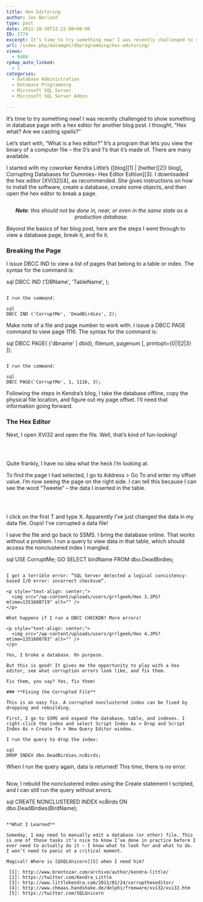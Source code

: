 ```yaml
---
title: Hex Editoring
author: Jes Borland
type: post
date: 2012-10-30T13:22:00+00:00
ID: 1774
excerpt: It’s time to try something new! I was recently challenged to show something in database page with a hex editor for another blog post. I thought, “Hex what? Are we casting spells?” Let’s start with, “What is a hex editor?”
url: /index.php/datamgmt/dbprogramming/hex-editoring/
views:
  - 9488
rp4wp_auto_linked:
  - 1
categories:
  - Database Administration
  - Database Programming
  - Microsoft SQL Server
  - Microsoft SQL Server Admin

---
```

It’s time to try something new! I was recently challenged to show something in database page with a hex editor for another blog post. I thought, “Hex what? Are we casting spells?”

Let’s start with, “What is a hex editor?” It’s a program that lets you view the binary of a computer file – the 0’s and 1’s that it’s made of. There are many available.

I started with my coworker Kendra Little’s ([blog][1] | [twitter][2]) blog[, Corrupting Databases for Dummies- Hex Editor Edition][3]. I downloaded the hex editor [XVI32][4], as recommended. She gives instructions on how to install the software, create a database, create some objects, and then open the hex editor to break a page.

<p style="text-align: center;">
  <a href="http://www.flickr.com/photos/12739382@N04/3607882912/lightbox/"><img src="/wp-content/uploads/users/grrlgeek/skull crossbones.jpg?mtime=1351608410" alt="" /></a>
</p>

<p style="text-align: center;">
  <em><strong>Note</strong>: this should not be done in, near, or even in the same state as a production database.</em>
</p>

Beyond the basics of her blog post, here are the steps I went through to view a database page, break it, and fix it.

### **Breaking the Page** 

I issue DBCC IND to view a list of pages that belong to a table or index. The syntax for the command is:

sql
DBCC IND ('DBName', 'TableName', <indexnumber>);
```

I run the command:

sql
DBCC IND ('CorruptMe', 'DeadBirdies', 2);
```

Make note of a file and page number to work with. I issue a DBCC PAGE command to view page 1116. The syntax for the command is:

sql
DBCC PAGE( {'dbname' | dbid}, filenum, pagenum [, printopt={0|1|2|3} ]);
```

I run the command:

sql
DBCC PAGE('CorruptMe', 1, 1116, 3);
```

Following the steps in Kendra’s blog, I take the database offline, copy the physical file location, and figure out my page offset. I’ll need that information going forward.

### **The Hex Editor**

Next, I open XVI32 and open the file. Well, that’s kind of fun-looking!

 

<p style="text-align: center;">
  <img src="/wp-content/uploads/users/grrlgeek/Hex 1.JPG?mtime=1351608565" alt="" />
</p>

Quite frankly, I have no idea what the heck I’m looking at.

To find the page I had selected, I go to Address > Go To and enter my offset value. I’m now seeing the page on the right side. I can tell this because I can see the word “Tweetie” – the data I inserted in the table.

 

<p style="text-align: center;">
  <img src="/wp-content/uploads/users/grrlgeek/Hex 2.JPG?mtime=1351608653" alt="" />
</p>

I click on the first T and type X. Apparently I’ve just changed the data in my data file. Oops! I’ve corrupted a data file!

I save the file and go back to SSMS. I bring the database online. That works without a problem. I run a query to view data in that table, which should access the nonclustered index I mangled.

sql
USE CorruptMe;
GO
SELECT birdName
FROM dbo.DeadBirdies;
```

I get a terrible error: “SQL Server detected a logical consistency-based I/O error: incorrect checksum”.

<p style="text-align: center;">
  <img src="/wp-content/uploads/users/grrlgeek/Hex 3.JPG?mtime=1351608719" alt="" />
</p>

What happens if I run a DBCC CHECKDB? More errors!

<p style="text-align: center;">
  <img src="/wp-content/uploads/users/grrlgeek/Hex 4.JPG?mtime=1351608783" alt="" />
</p>

Yes, I broke a database. On purpose.

But this is good! It gives me the opportunity to play with a hex editor, see what corruption errors look like, and fix them.

Fix them, you say? Yes, fix them!

### **Fixing the Corrupted File** 

This is an easy fix. A corrupted nonclustered index can be fixed by dropping and rebuilding.

First, I go to SSMS and expand the database, table, and indexes. I right-click the index and select Script Index As > Drop and Script Index As > Create To > New Query Editor window.

I run the query to drop the index:

sql
DROP INDEX dbo.DeadBirdies.ncBirds;
```

When I run the query again, data is returned! This time, there is no error.

<p style="text-align: center;">
  <img src="/wp-content/uploads/users/grrlgeek/Hex%205.jpg?mtime=1351609676" alt="" />
</p>

Now, I rebuild the nonclustered index using the Create statement I scripted, and I can still run the query without errors.

sql
CREATE NONCLUSTERED INDEX ncBirds ON dbo.DeadBirdies(BirdName);
```

**What I Learned** 

Someday, I may need to manually edit a database (or other) file. This is one of those tasks it’s nice to know I’ve done in practice before I ever need to actually do it – I know what to look for and what to do. I won’t need to panic at a critical moment.

Magical! Where is [@SQLUnicorn][5] when I need him?

 [1]: http://www.brentozar.com/archive/author/kendra-little/
 [2]: https://twitter.com/Kendra_Little
 [3]: http://www.littlekendra.com/2011/01/24/corrupthexeditor/
 [4]: http://www.chmaas.handshake.de/delphi/freeware/xvi32/xvi32.htm
 [5]: https://twitter.com/SQLUnicorn